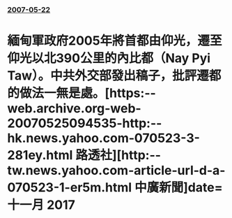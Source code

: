 ### [2007-05-22](/news/2007/05/22/index.md)

##### 
# 緬甸軍政府2005年將首都由仰光，遷至仰光以北390公里的內比都（Nay Pyi Taw）。中共外交部發出稿子，批評遷都的做法一無是處。[https:--web.archive.org-web-20070525094535-http:--hk.news.yahoo.com-070523-3-281ey.html 路透社][http:--tw.news.yahoo.com-article-url-d-a-070523-1-er5m.html 中廣新聞]date=十一月 2017 



